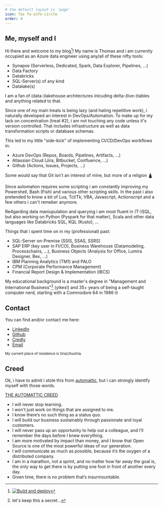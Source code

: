 ```yaml
---
# the default layout is 'page'
icon: fas fa-info-circle
order: 4
---
```

## Me, myself and I

Hi there and welcome to my blog[^status]!
My name is Thomas and i am currently occupied as an Azure data engineer using any/all of these nifty tools:
- Synapse (Serverless, Dedicated, Spark, Data Explorer, Pipelines, ...)
- Data Factory
- Databricks
- SQL-Server(s) of any kind 
- Datalake(s)

I am a fan of (data-)lakehouse architectures inlcuding delta-(live-)tables and anything related to that.

Since one of my main treats is being lazy (and hating repetitive work), i naturally developed an interest in DevOps/Automation. To make up for my lack on concentration (treat #2), i am not touching any code unless it's version controlled. That includes infrastructure as well as data transformation scripts or database schemas.

This led to my little "side-kick" of implementing CI/CD/DevOps workflows in:
- Azure DevOps (Repos, Boards, Pipelines, Artifacts, ...)
- Atlassian Cloud (Jira, Bitbucket, Confluence, ...)
- Github (Actions, Issues, Projects, ...)

Some would say that Git isn't an interest of mine, but more of a religion :hindu_temple:

Since automation requires some scripting i am constantly improving my Powershell, Bash (Fish) and various other scripting skills. In the past i also pretended to know a bit of Lua, Tcl/Tk, VBA, Javascript, Actionscript and a few others i can't remeber anymore.

Re4garding data maniupulation and querying i am most fluent in (T-)SQL, but also working on Python (Pyspark for that matter), Scala and other data languages like Databricks SQL, KQL (Kusto), ...

Things that i spent time on in my (professional) past:
- SQL-Server on-Premise (SSIS, SSAS, SSRS)
- SAP ERP (key user in FI/CO), Business Warehouse (Datamodeling, Processchains, ...), Business Objects (Analysis for Office, Lumira Designer, Bex, ...)
- IBM Planning Analytics (TM1) and PALO
- CPM (Corporate Performance Management)
- Financial Report Design & Implementation (IBCS)

My educational background is a master's degree in "Management and International Business"[^edu] (yikes!) and 35+ years of being a self-taught computer nerd, starting with a Commodore 64 in 1986 :nerd_face:

## Contact
You can find and/or contact me here:
- [LinkedIn](https://www.linkedin.com/in/thomas-totter/)
- [Github](https://github.com/brain246)
- [Credly](https://www.credly.com/users/ttotter)
- [Email](mailto:thomas@totter.pw)

<sup>My current place of residence is Graz/Austria.</sup>

## Creed
Ok, i have to admit i stole this from [automattic](https://automattic.com), but i can strongly identify myself with those words.

[THE AUTOMATTIC CREED](https://automattic.com/creed/)
- I will never stop learning. 
- I won’t just work on things that are assigned to me. 
- I know there’s no such thing as a status quo. 
- I will build our business sustainably through passionate and loyal customers. 
- I will never pass up an opportunity to help out a colleague, and I’ll remember the days before I knew everything. 
- I am more motivated by impact than money, and I know that Open Source is one of the most powerful ideas of our generation. 
- I will communicate as much as possible, because it’s the oxygen of a distributed company.
- I am in a marathon, not a sprint, and no matter how far away the goal is, the only way to get there is by putting one foot in front of another every day. 
- Given time, there is no problem that’s insurmountable.


[^status]: [![Build and deploy](https://github.com/brain246/brain246.github.io/actions/workflows/pages-deploy.yml/badge.svg?branch=main)](https://github.com/brain246/brain246.github.io/actions/workflows/pages-deploy.yml) 

[^edu]: let's keep this a secret...




